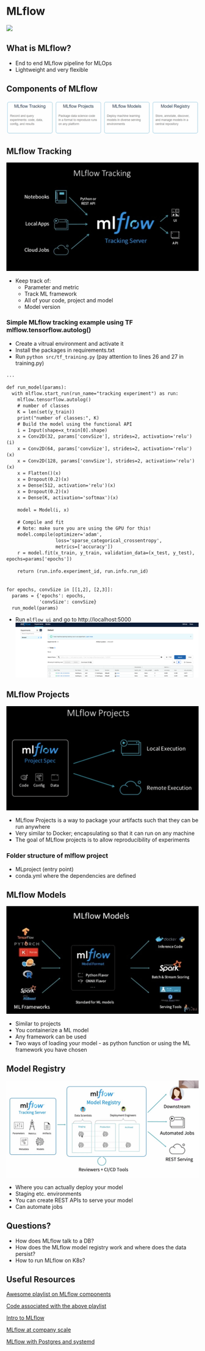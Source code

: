 # MLflow
<img src="https://www.mlflow.org/docs/latest/_static/MLflow-logo-final-black.png" width="200">

## What is MLflow?
- End to end MLflow pipeline for MLOps
- Lightweight and very flexible

## Components of MLflow
![](images/comps2.png)

## MLflow Tracking
![](images/tracking.png)
- Keep track of: 
    -   Parameter and metric
    -   Track ML framework
    -   All of your code, project and model
    -   Model version

### Simple MLflow tracking example using TF mlflow.tensorflow.autolog()
- Create a vitrual environment and activate it
- Install the packages in requirements.txt
- Run `python src/tf_training.py` (pay attention to lines 26 and 27 in training.py)
```
...

def run_model(params):
  with mlflow.start_run(run_name="tracking experiment") as run:
    mlflow.tensorflow.autolog()
    # number of classes
    K = len(set(y_train))
    print("number of classes:", K)
    # Build the model using the functional API
    i = Input(shape=x_train[0].shape)
    x = Conv2D(32, params['convSize'], strides=2, activation='relu')(i)
    x = Conv2D(64, params['convSize'], strides=2, activation='relu')(x)
    x = Conv2D(128, params['convSize'], strides=2, activation='relu')(x)
    x = Flatten()(x)
    x = Dropout(0.2)(x)
    x = Dense(512, activation='relu')(x)
    x = Dropout(0.2)(x)
    x = Dense(K, activation='softmax')(x)

    model = Model(i, x)

    # Compile and fit
    # Note: make sure you are using the GPU for this!
    model.compile(optimizer='adam',
                  loss='sparse_categorical_crossentropy',
                  metrics=['accuracy'])
    r = model.fit(x_train, y_train, validation_data=(x_test, y_test), epochs=params['epochs'])

    return (run.info.experiment_id, run.info.run_id)


for epochs, convSize in [[1,2], [2,3]]:
  params = {'epochs': epochs,
            'convSize': convSize}
  run_model(params)
```
- Run `mlflow ui` and go to http://localhost:5000
![](images/tfsimple.png)

## MLflow Projects
![](images/project.png)
- MLflow Projects is a way to package your artifacts such that they can be run anywhere
- Very similar to Docker; encapsulating so that it can run on any machine
- The goal of MLflow projects is to allow reproducibility of experiments

### Folder structure of mlflow project
- MLproject (entry point)
- conda.yml where the dependencies are defined

## MLflow Models
![](images/models.png)
- Similar to projects
- You containerize a ML model
- Any framework can be used
- Two ways of loading your model - as python function or using the ML framework you have chosen

## Model Registry
![](images/registry.png)
- Where you can actually deploy your model
- Staging etc. environments
- You can create REST APIs to serve your model
- Can automate jobs

## Questions?
- How does MLflow talk to a DB?
- How does the MLflow model registry work and where does the data persist?
- How to run MLflow on K8s?

## Useful Resources
[Awesome playlist on MLflow components](https://www.youtube.com/watch?v=7TPHJUW9xFo&list=PL6qNEZP_yH2mnbtwmvjuL6EmWhcPyaVlg&ab_channel=IsaacReisIsaacReis)

[Code associated with the above playlist](https://github.com/Isaac4real/MLflow_Experiment)

[Intro to MLflow](https://www.youtube.com/watch?v=6uZcWqsZ2L4&ab_channel=Databricks)

[MLflow at company scale](https://databricks.com/session_eu20/mlflow-at-company-scale)

[MLflow with Postgres and systemd](https://towardsdatascience.com/setup-mlflow-in-production-d72aecde7fef)
